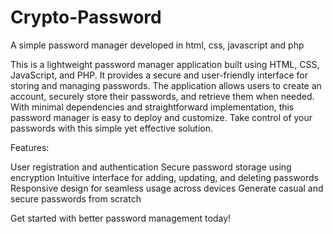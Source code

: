 # Crypto-Password
A simple password manager developed in html, css, javascript and php


This is a lightweight password manager application built using HTML, CSS, JavaScript, and PHP. It provides a secure and user-friendly interface for storing and managing passwords. The application allows users to create an account, securely store their passwords, and retrieve them when needed. With minimal dependencies and straightforward implementation, this password manager is easy to deploy and customize. Take control of your passwords with this simple yet effective solution.

Features:

User registration and authentication
Secure password storage using encryption
Intuitive interface for adding, updating, and deleting passwords
Responsive design for seamless usage across devices
Generate casual and secure passwords from scratch 


Get started with better password management today!
